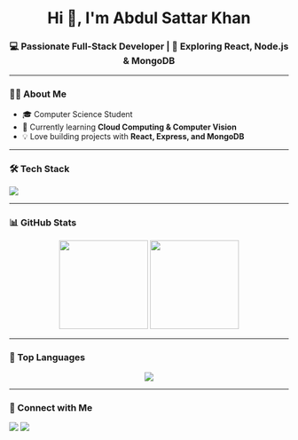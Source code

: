 <h1 align="center">Hi 👋, I'm Abdul Sattar Khan</h1>
<h3 align="center">💻 Passionate Full-Stack Developer | 🚀 Exploring React, Node.js & MongoDB</h3>

---

### 👨‍💻 About Me
- 🎓 Computer Science Student  
- 🌱 Currently learning **Cloud Computing & Computer Vision**  
- 💡 Love building projects with **React, Express, and MongoDB**  

---

### 🛠️ Tech Stack
<p>
  <img src="https://skillicons.dev/icons?i=js,react,nodejs,express,mongodb,cpp,html,css,git,github,vscode" />
</p>

---

### 📊 GitHub Stats
<p align="center">
  <img src="https://github-readme-stats.vercel.app/api?username=Sattarkhan37&show_icons=true&theme=radical" height="160"/>
  <img src="https://github-readme-streak-stats.herokuapp.com/?user=Sattarkhan37&theme=radical" height="160"/>
</p>

---

### 🚀 Top Languages
<p align="center">
  <img src="https://github-readme-stats.vercel.app/api/top-langs/?username=Sattarkhan37&layout=compact&theme=radical" />
</p>

---

### 🔗 Connect with Me
<p>
  <a href="https://linkedin.com/in/your-linkedin"><img src="https://skillicons.dev/icons?i=linkedin" /></a>
  <a href="mailto:your-email@gmail.com"><img src="https://skillicons.dev/icons?i=gmail" /></a>
</p>
